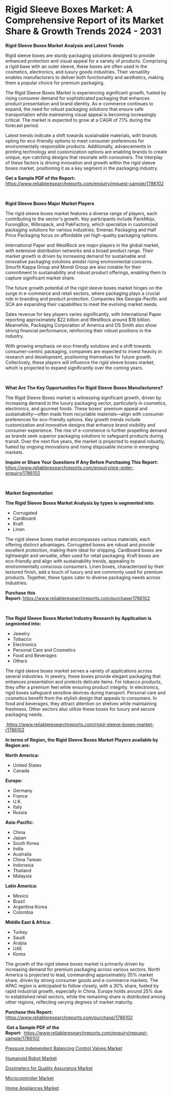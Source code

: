 <p><h1>Rigid Sleeve Boxes Market: A Comprehensive Report of its Market Share & Growth Trends 2024 - 2031</h1></p><p><strong>Rigid Sleeve Boxes Market Analysis and Latest Trends</strong></p>
<p><p>Rigid sleeve boxes are sturdy packaging solutions designed to provide enhanced protection and visual appeal for a variety of products. Comprising a rigid base with an outer sleeve, these boxes are often used in the cosmetics, electronics, and luxury goods industries. Their versatility enables manufacturers to deliver both functionality and aesthetics, making them a popular choice for premium packaging.</p><p>The Rigid Sleeve Boxes Market is experiencing significant growth, fueled by rising consumer demand for sophisticated packaging that enhances product presentation and brand identity. As e-commerce continues to expand, the need for robust packaging solutions that ensure safe transportation while maintaining visual appeal is becoming increasingly critical. The market is expected to grow at a CAGR of 7.1% during the forecast period.</p><p>Latest trends indicate a shift towards sustainable materials, with brands opting for eco-friendly options to meet consumer preferences for environmentally responsible products. Additionally, advancements in printing technology and customization options are enabling brands to create unique, eye-catching designs that resonate with consumers. The interplay of these factors is driving innovation and growth within the rigid sleeve boxes market, positioning it as a key segment in the packaging industry.</p></p>
<p><strong>Get a Sample PDF of the Report:&nbsp;</strong> <a href="https://www.reliableresearchreports.com/enquiry/request-sample/1786102?utm_campaign=4&utm_medium=2&utm_source=Github&utm_content=ia&utm_term=19122024&utm_id=rigid-sleeve-boxes">https://www.reliableresearchreports.com/enquiry/request-sample/1786102</a></p>
<p>&nbsp;</p>
<p><strong>Rigid Sleeve Boxes Major Market Players</strong></p>
<p><p>The rigid sleeve boxes market features a diverse range of players, each contributing to the sector's growth. Key participants include PackMojo, FurongBox, Wibropack, and PakFactory, which specialize in customized packaging solutions for various industries. Emenac Packaging and Half Price Packaging focus on affordable yet high-quality packaging options.</p><p>International Paper and WestRock are major players in the global market, with extensive distribution networks and a broad product range. Their market growth is driven by increasing demand for sustainable and innovative packaging solutions amidst rising environmental concerns. Smurfit Kappa Group and Mondi Group are also notable for their commitment to sustainability and robust product offerings, enabling them to capture significant market share.</p><p>The future growth potential of the rigid sleeve boxes market hinges on the surge in e-commerce and retail sectors, where packaging plays a crucial role in branding and product protection. Companies like Georgia-Pacific and SCA are expanding their capabilities to meet the evolving market needs.</p><p>Sales revenue for key players varies significantly, with International Paper reporting approximately $22 billion and WestRock around $18 billion. Meanwhile, Packaging Corporation of America and DS Smith also show strong financial performance, reinforcing their robust positions in the industry.</p><p>With growing emphasis on eco-friendly solutions and a shift towards consumer-centric packaging, companies are expected to invest heavily in research and development, positioning themselves for future growth. Collectively, these players will influence the rigid sleeve boxes market, which is projected to expand significantly over the coming years.</p></p>
<p>&nbsp;</p>
<p><strong>What Are The Key Opportunities For Rigid Sleeve Boxes Manufacturers?</strong></p>
<p><p>The Rigid Sleeve Boxes market is witnessing significant growth, driven by increasing demand in the luxury packaging sector, particularly in cosmetics, electronics, and gourmet foods. These boxes' premium appeal and sustainability—often made from recyclable materials—align with consumer preferences for eco-friendly options. Key growth trends include customization and innovative designs that enhance brand visibility and consumer experience. The rise of e-commerce is further propelling demand as brands seek superior packaging solutions to safeguard products during transit. Over the next five years, the market is projected to expand robustly, fueled by ongoing innovations and rising disposable income in emerging markets.</p></p>
<p><strong>Inquire or Share Your Questions If Any Before Purchasing This Report:</strong> <a href="https://www.reliableresearchreports.com/enquiry/pre-order-enquiry/1786102?utm_campaign=4&utm_medium=2&utm_source=Github&utm_content=ia&utm_term=19122024&utm_id=rigid-sleeve-boxes">https://www.reliableresearchreports.com/enquiry/pre-order-enquiry/1786102</a></p>
<p>&nbsp;</p>
<p><strong>Market Segmentation</strong></p>
<p><strong>The Rigid Sleeve Boxes Market Analysis by types is segmented into:</strong></p>
<p><ul><li>Corrugated</li><li>Cardboard</li><li>Kraft</li><li>Linen</li></ul></p>
<p><p>The rigid sleeve boxes market encompasses various materials, each offering distinct advantages. Corrugated boxes are robust and provide excellent protection, making them ideal for shipping. Cardboard boxes are lightweight and versatile, often used for retail packaging. Kraft boxes are eco-friendly and align with sustainability trends, appealing to environmentally conscious consumers. Linen boxes, characterized by their textured finish, add a touch of luxury and are commonly used for premium products. Together, these types cater to diverse packaging needs across industries.</p></p>
<p><strong>Purchase this Report:&nbsp;</strong><a href="https://www.reliableresearchreports.com/purchase/1786102?utm_campaign=4&utm_medium=2&utm_source=Github&utm_content=ia&utm_term=19122024&utm_id=rigid-sleeve-boxes">https://www.reliableresearchreports.com/purchase/1786102</a></p>
<p>&nbsp;</p>
<p><strong>The Rigid Sleeve Boxes Market Industry Research by Application is segmented into:</strong></p>
<p><ul><li>Jewelry</li><li>Tobacco</li><li>Electronics</li><li>Personal Care and Cosmetics</li><li>Food and Beverages</li><li>Others</li></ul></p>
<p><p>The rigid sleeve boxes market serves a variety of applications across several industries. In jewelry, these boxes provide elegant packaging that enhances presentation and protects delicate items. For tobacco products, they offer a premium feel while ensuring product integrity. In electronics, rigid boxes safeguard sensitive devices during transport. Personal care and cosmetics benefit from the stylish design that appeals to consumers. In food and beverages, they attract attention on shelves while maintaining freshness. Other sectors also utilize these boxes for luxury and secure packaging needs.</p></p>
<p><a href="https://www.reliableresearchreports.com/rigid-sleeve-boxes-market-r1786102?utm_campaign=4&utm_medium=2&utm_source=Github&utm_content=ia&utm_term=19122024&utm_id=rigid-sleeve-boxes">&nbsp;https://www.reliableresearchreports.com/rigid-sleeve-boxes-market-r1786102</a></p>
<p><strong>In terms of Region, the Rigid Sleeve Boxes Market Players available by Region are:</strong></p>
<p>
    <p> <strong> North America: </strong>
        <ul>
            <li>United States</li>
            <li>Canada</li>
        </ul>
        </p> 
    <p> <strong> Europe: </strong>
        <ul>
            <li>Germany</li>
            <li>France</li>
            <li>U.K.</li>
            <li>Italy</li>
            <li>Russia</li>
        </ul>
        </p> 
    <p> <strong> Asia-Pacific: </strong>
        <ul>
            <li>China</li>
            <li>Japan</li>
            <li>South Korea</li>
            <li>India</li>
            <li>Australia</li>
            <li>China Taiwan</li>
            <li>Indonesia</li>
            <li>Thailand</li>
            <li>Malaysia</li>
        </ul>
        </p> 
    <p> <strong> Latin America: </strong>
        <ul>
            <li>Mexico</li>
            <li>Brazil</li>
            <li>Argentina Korea</li>
            <li>Colombia</li>
        </ul>
        </p> 
    <p> <strong> Middle East & Africa: </strong>
        <ul>
            <li>Turkey</li>
            <li>Saudi</li>
            <li>Arabia</li>
            <li>UAE</li>
            <li>Korea</li>
        </ul>
    </p>
    </p>
<p><p>The growth of the rigid sleeve boxes market is primarily driven by increasing demand for premium packaging across various sectors. North America is projected to lead, commanding approximately 35% market share, driven by strong consumer goods and e-commerce markets. The APAC region is anticipated to follow closely, with a 30% share, fueled by rapid industrial growth, especially in China. Europe holds around 25% due to established retail sectors, while the remaining share is distributed among other regions, reflecting varying degrees of market maturity.</p></p>
<p><strong>Purchase this Report: </strong><a href="https://www.reliableresearchreports.com/purchase/1786102?utm_campaign=4&utm_medium=2&utm_source=Github&utm_content=ia&utm_term=19122024&utm_id=rigid-sleeve-boxes">https://www.reliableresearchreports.com/purchase/1786102</a></p>
<p>&nbsp;<strong>Get a Sample PDF of the Report:&nbsp;&nbsp;</strong><a href="https://www.reliableresearchreports.com/enquiry/request-sample/1786102?utm_campaign=4&utm_medium=2&utm_source=Github&utm_content=ia&utm_term=19122024&utm_id=rigid-sleeve-boxes">https://www.reliableresearchreports.com/enquiry/request-sample/1786102</a></p>
<p><strong></strong></p>
<p><p><a href="https://github.com/FosterFahey91/Market-Research-Report-List-1/blob/main/pressure-independent-balancing-control-valves-market.md?utm_campaign=4&utm_medium=2&utm_source=Github&utm_content=ia&utm_term=19122024&utm_id=rigid-sleeve-boxes">Pressure Independent Balancing Control Valves Market</a></p><p><a href="https://www.linkedin.com/pulse/strategic-market-insights-global-humanoid-robot-2024-2031-aecfe?utm_campaign=4&utm_medium=2&utm_source=Github&utm_content=ia&utm_term=19122024&utm_id=rigid-sleeve-boxes">Humanoid Robot Market</a></p><p><a href="https://github.com/NarcisoFerry/Market-Research-Report-List-1/blob/main/dosimeters-for-quality-assurance-market.md?utm_campaign=4&utm_medium=2&utm_source=Github&utm_content=ia&utm_term=19122024&utm_id=rigid-sleeve-boxes">Dosimeters for Quality Assurance Market</a></p><p><a href="https://www.linkedin.com/pulse/microcontroller-market-refracting-trends-consumer-behaviors-srgie?utm_campaign=4&utm_medium=2&utm_source=Github&utm_content=ia&utm_term=19122024&utm_id=rigid-sleeve-boxes">Microcontroller Market</a></p><p><a href="https://www.linkedin.com/pulse/home-appliances-market-research-report-2024-2031-visigraphs-wu6ve?utm_campaign=4&utm_medium=2&utm_source=Github&utm_content=ia&utm_term=19122024&utm_id=rigid-sleeve-boxes">Home Appliances Market</a></p></p>